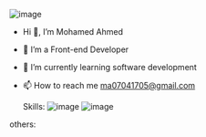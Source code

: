 
![image](https://user-images.githubusercontent.com/92859355/198895807-58e0f12f-f410-43e9-a666-9e26bd7e1728.png)




- Hi 👋, I’m Mohamed Ahmed
- 👀 I’m a Front-end Developer
- 🌱 I’m currently learning software development
- 📫 How to reach me  ma07041705@gmail.com 



  Skills:
![image](https://raw.githubusercontent.com/danielcranney/readme-generator/main/public/icons/skills/javascript-colored.svg)
![image](https://raw.githubusercontent.com/danielcranney/readme-generator/main/public/icons/skills/php-colored.svg)

others:


